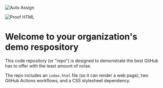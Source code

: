 ![Auto Assign](https://github.com/TrainJumpStudio/demo-repository/actions/workflows/auto-assign.yml/badge.svg)

![Proof HTML](https://github.com/TrainJumpStudio/demo-repository/actions/workflows/proof-html.yml/badge.svg)

# Welcome to your organization's demo respository
This code repository (or "repo") is designed to demonstrate the best GitHub has to offer with the least amount of noise.

The repo includes an `index.html` file (so it can render a web page), two GitHub Actions workflows, and a CSS stylesheet dependency.
